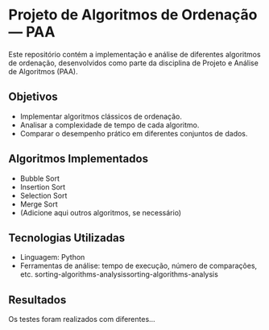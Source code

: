 Projeto de Algoritmos de Ordenação — PAA
=========================================

Este repositório contém a implementação e análise de diferentes algoritmos de ordenação,
desenvolvidos como parte da disciplina de Projeto e Análise de Algoritmos (PAA).

Objetivos
---------

- Implementar algoritmos clássicos de ordenação.
- Analisar a complexidade de tempo de cada algoritmo.
- Comparar o desempenho prático em diferentes conjuntos de dados.

Algoritmos Implementados
------------------------

- Bubble Sort
- Insertion Sort
- Selection Sort
- Merge Sort
- (Adicione aqui outros algoritmos, se necessário)

Tecnologias Utilizadas
----------------------

- Linguagem: Python
- Ferramentas de análise: tempo de execução, número de comparações, etc.
sorting-algorithms-analysissorting-algorithms-analysis

Resultados
----------
Os testes foram realizados com diferentes...

